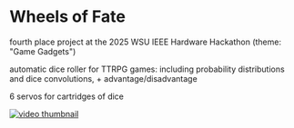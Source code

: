 # Wheels of Fate
fourth place project at the 2025 WSU IEEE Hardware Hackathon (theme: "Game Gadgets")

automatic dice roller for TTRPG games: including probability distributions and dice convolutions, + advantage/disadvantage

6 servos for cartridges of dice

[![video thumbnail](https://img.youtube.com/vi/REPLACE/0.jpg)](https://www.youtube.com/watch?v=REPLACE)
